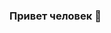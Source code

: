 ### Привет человек 👋   

<!--
**cr1ma/Cr1Ma** is a ✨ _special_ ✨ repository because its `README.md` (this file) appears on your GitHub profile.

Here are some ideas to get you started:

- 🔭 I'm currently working on my first website
- 🌱 I am currently learning HTML, CSS, JS
- 💬 Ask me on my insta @the_sasha_m
- 📫 How to get to me: Kryvyi Rih, come
- ⚡ Fun fact: I'm 14) 
ы
->
-->

